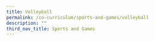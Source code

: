 ```yaml
---
title: Volleyball
permalink: /co-curriculum/sports-and-games/volleyball
description: ""
third_nav_title: Sports and Games
---
```

